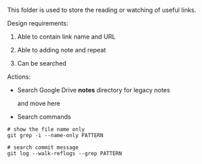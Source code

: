 This folder is used to store the reading or watching of useful links.

Design requirements:

1. Able to contain link name and URL

2. Able to adding note and repeat

3. Can be searched


Actions:

- Search Google Drive **notes** directory for legacy notes

    and move here

- Search commands

```
# show the file name only
git grep -i --name-only PATTERN

# search commit message
git log --walk-reflogs --grep PATTERN
```
